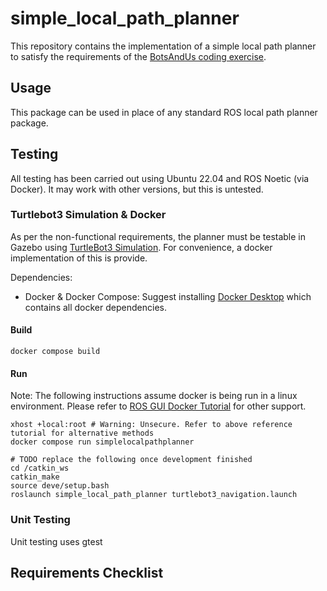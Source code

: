 # simple_local_path_planner

This repository contains the implementation of a simple local path planner to satisfy the requirements of the [BotsAndUs coding exercise](docs/Robotics_Engineer_Coding_Exercise_-_Google_Docs.pdf).

## Usage
<!-- Todo -->
This package can be used in place of any standard ROS local path planner package. 

## Testing
All testing has been carried out using Ubuntu 22.04 and ROS Noetic (via Docker). It may work with other versions, but this is untested.

### Turtlebot3 Simulation & Docker
<!-- Todo -->
As per the non-functional requirements, the planner must be testable in Gazebo using [TurtleBot3 Simulation](https://emanual.robotis.com/docs/en/platform/turtlebot3/simulation/#virtual-navigation-with-turtlebot3). For convenience, a docker implementation of this is provide. 

Dependencies:
 - Docker & Docker Compose: Suggest installing [Docker Desktop](https://docs.docker.com/desktop/) which contains all docker dependencies. 

#### Build

    docker compose build

#### Run
Note: The following instructions assume docker is being run in a linux environment. Please refer to [ROS GUI Docker Tutorial](http://wiki.ros.org/docker/Tutorials/GUI) for other support.

    xhost +local:root # Warning: Unsecure. Refer to above reference tutorial for alternative methods
    docker compose run simplelocalpathplanner

    # TODO replace the following once development finished
    cd /catkin_ws
    catkin_make
    source deve/setup.bash
    roslaunch simple_local_path_planner turtlebot3_navigation.launch



### Unit Testing
<!-- Todo -->
Unit testing uses gtest


## Requirements Checklist


